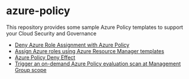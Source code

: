 # azure-policy
This repository provides some sample Azure Policy templates to support your Cloud Security and Governance

- [Deny Azure Role Assignment with Azure Policy](https://azsec.azurewebsites.net/2021/04/15/deny-azure-role-assignment-with-azure-policy/)
- [Assign Azure roles using Azure Resource Manager templates](https://docs.microsoft.com/en-us/azure/role-based-access-control/role-assignments-template)
- [Azure Policy Deny Effect](https://docs.microsoft.com/en-us/azure/governance/policy/concepts/effects#deny)
- [Trigger an on-demand Azure Policy evaluation scan at Management Group scope](https://azsec.azurewebsites.net/2021/11/15/trigger-an-on-demand-azure-policy-evaluation-scan-at-management-group-scope/)
